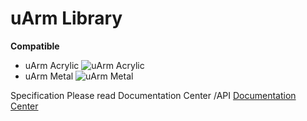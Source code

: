 ﻿# uArm Library

**Compatible**

 - uArm Acrylic
 ![uArm Acrylic][1]
 - uArm Metal
![uArm Metal][2]

Specification Please read Documentation Center /API
[Documentation Center][3]


  [1]: http://evol.net/wp-content/uploads/2015/06/Download-Center_10.png
  [2]: http://evol.net/wp-content/uploads/2015/06/Download-Center_07.png
  [3]: http://developer.evol.net
